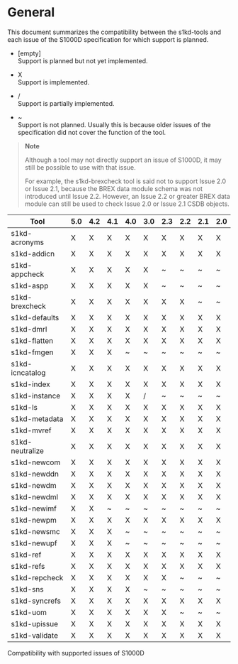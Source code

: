 # General

This document summarizes the compatibility between the s1kd-tools and
each issue of the S1000D specification for which support is planned.

  - \[empty\]  
    Support is planned but not yet implemented.

  - X  
    Support is implemented.

  - /  
    Support is partially implemented.

  - \~  
    Support is not planned. Usually this is because older issues of the
    specification did not cover the function of the tool.

> **Note**
> 
> Although a tool may not directly support an issue of S1000D, it may
> still be possible to use with that issue.
> 
> For example, the s1kd-brexcheck tool is said not to support Issue 2.0
> or Issue 2.1, because the BREX data module schema was not introduced
> until Issue 2.2. However, an Issue 2.2 or greater BREX data module can
> still be used to check Issue 2.0 or Issue 2.1 CSDB objects.

| Tool            | 5.0 | 4.2 | 4.1 | 4.0 | 3.0 | 2.3 | 2.2 | 2.1 | 2.0 |
| --------------- | --- | --- | --- | --- | --- | --- | --- | --- | --- |
| s1kd-acronyms   | X   | X   | X   | X   | X   | X   | X   | X   | X   |
| s1kd-addicn     | X   | X   | X   | X   | X   | X   | X   | X   | X   |
| s1kd-appcheck   | X   | X   | X   | X   | X   | \~  | \~  | \~  | \~  |
| s1kd-aspp       | X   | X   | X   | X   | X   | \~  | \~  | \~  | \~  |
| s1kd-brexcheck  | X   | X   | X   | X   | X   | X   | X   | \~  | \~  |
| s1kd-defaults   | X   | X   | X   | X   | X   | X   | X   | X   | X   |
| s1kd-dmrl       | X   | X   | X   | X   | X   | X   | X   | X   | X   |
| s1kd-flatten    | X   | X   | X   | X   | X   | X   | X   | X   | X   |
| s1kd-fmgen      | X   | X   | X   | \~  | \~  | \~  | \~  | \~  | \~  |
| s1kd-icncatalog | X   | X   | X   | X   | X   | X   | X   | X   | X   |
| s1kd-index      | X   | X   | X   | X   | X   | X   | X   | X   | X   |
| s1kd-instance   | X   | X   | X   | X   | /   | \~  | \~  | \~  | \~  |
| s1kd-ls         | X   | X   | X   | X   | X   | X   | X   | X   | X   |
| s1kd-metadata   | X   | X   | X   | X   | X   | X   | X   | X   | X   |
| s1kd-mvref      | X   | X   | X   | X   | X   | X   | X   | X   | X   |
| s1kd-neutralize | X   | X   | X   | X   | X   | X   | X   | X   | X   |
| s1kd-newcom     | X   | X   | X   | X   | X   | X   | X   | X   | X   |
| s1kd-newddn     | X   | X   | X   | X   | X   | X   | X   | X   | X   |
| s1kd-newdm      | X   | X   | X   | X   | X   | X   | X   | X   | X   |
| s1kd-newdml     | X   | X   | X   | X   | X   | X   | X   | X   | X   |
| s1kd-newimf     | X   | X   | \~  | \~  | \~  | \~  | \~  | \~  | \~  |
| s1kd-newpm      | X   | X   | X   | X   | X   | X   | X   | X   | X   |
| s1kd-newsmc     | X   | X   | X   | \~  | \~  | \~  | \~  | \~  | \~  |
| s1kd-newupf     | X   | X   | X   | \~  | \~  | \~  | \~  | \~  | \~  |
| s1kd-ref        | X   | X   | X   | X   | X   | X   | X   | X   | X   |
| s1kd-refs       | X   | X   | X   | X   | X   | X   | X   | X   | X   |
| s1kd-repcheck   | X   | X   | X   | X   | X   | X   | \~  | \~  | \~  |
| s1kd-sns        | X   | X   | X   | X   | \~  | \~  | \~  | \~  | \~  |
| s1kd-syncrefs   | X   | X   | X   | X   | X   | X   | X   | X   | X   |
| s1kd-uom        | X   | X   | X   | X   | X   | X   | \~  | \~  | \~  |
| s1kd-upissue    | X   | X   | X   | X   | X   | X   | X   | X   | X   |
| s1kd-validate   | X   | X   | X   | X   | X   | X   | X   | X   | X   |

Compatibility with supported issues of S1000D
